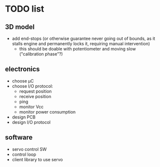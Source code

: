# TODO list

## 3D model
* add end-stops (or otherwise guarantee never going out of bounds, as it stalls engine and permanently locks it, requiring manual intervention)
  - this should be doable with potentiometer and moving slow ("calibration phase"?)

## electronics
* choose µC
* choose I/O protocol:
  * request position
  * receive position
  * ping
  * monitor Vcc
  * monitor power consumption
* design PCB
* design I/O protocol

## software
* servo control SW
* control loop
* client library to use servo
